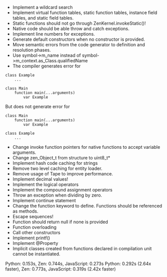   * Implement a wildcard search
 * Implement virtual function tables, static function tables, instance field tables, and static field tables.
 * Static functions should not go through ZenKernel.invokeStatic()!
 * Native code should be able throw and catch exceptions.
 * Implement line numbers for exceptions.
 * Generate default constructors when no constructor is provided.
 * Move semantic errors from the code generator to definition and resolution phases.
 * Use symbol->m_name instead of symbol->m_context.as_Class.qualifiedName
 * The compiler generates error for
```
class Example
    ...

class Main
    function main(...arguments)
        var Example
```

But does not generate error for
```
class Main
    function main(...arguments)
        var Example

class Example
    ...
```

 * Change invoke function pointers for native functions to accept variable arguments.
 * Change zen_Object_t from structure to uint8_t*
 * Implement hash code caching for strings
 * Remove two level caching for entity loader.
 * Remove usage of Tape to improve performance.
 * Implement decimal values!
 * Implement the logical operators
 * Implement the compound assignment operators
 * Throw an exception when dividing by zero.
 * Implement continue statement
 * Change the function keyword to define. Functions should be referenced as methods.
 * Escape sequences!
 * Function should return null if none is provided
 * Function overloading
 * Call other constructors
 * Implement printf()
 * Implement @Property
 * Implicit classes created from functions declared in compilation unit cannot be instantiated.

 Python: 0.153s, Zen: 0.744s, JavaScript: 0.273s
 Python: 0.292s (2.64x faster), Zen: 0.773s, JavaScript: 0.319s (2.42x faster)